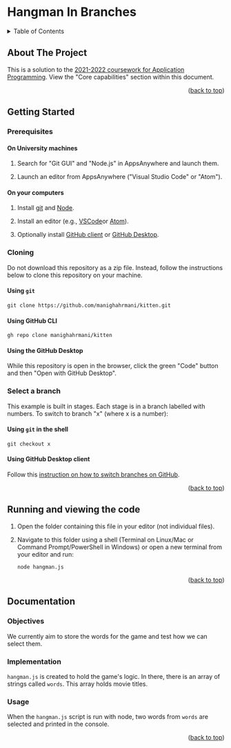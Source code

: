 # Hangman In Branches
<div id="top"></div>

<!-- TABLE OF CONTENTS -->
<details>
  <summary>Table of Contents</summary>
  <ol>
    <li>
      <a href="#about-the-project">About The Project</a>
    </li>
    <li>
      <a href="#getting-started">Getting Started</a>
      <ul>
        <li>
          <a href="#prerequisites">Prerequisites</a>
          <ul>
            <li><a href="#on-university-machines">On University machines</a></li>
            <li><a href="#on-your-computers">On your computers</a></li>
          </ul>
        </li>
        <li>
          <a href="#cloning">Cloning</a>
          <ul>
            <li><a href="#using-git">Using git</a></li>
            <li><a href="#using-github-cli">Using GitHub CLI</a></li>
            <li><a href="#using-github-desktop-client">Using GitHub Desktop</a></li>
          </ul>
        </li>
      </ul>
    </li>
    <li><a href="#running-and-viewing-the-code">Running and viewing the code</a></li>
    <li>
      <a href="#documentation">Documentation</a>
      <ul>
        <li><a href="#objectives">Objectives</a></li>
        <li><a href="#implementation">Implementation</a></li>
        <li><a href="#usage">Usage</a></li>
      </ul>
    </li>
  </ol>
</details>

<!-- ABOUT THE PROJECT -->
## About The Project

This is a solution to the [2021-2022 coursework for Application Programming](https://docs.google.com/document/d/1cF3u2ldutHaBAzFOEsnVwfKrnPTylOrn-hAGFSDWca8/edit?usp). View the "Core capabilities" section within this document.

<p align="right">(<a href="#top">back to top</a>)</p>


<!-- GETTING STARTED -->
## Getting Started

### Prerequisites

#### On University machines 
  
  1. Search for "Git GUI" and "Node.js" in AppsAnywhere and launch them.
  
  1. Launch an editor from AppsAnywhere ("Visual Studio Code" or "Atom").

#### On your computers
  
  1. Install [git](https://git-scm.com/book/en/v2/Getting-Started-Installing-Git) and [Node](https://nodejs.org/en/download/).

  1. Install an editor (e.g., [VSCode](https://code.visualstudio.com)or [Atom](https://atom.io)).
  
  1. Optionally install [GitHub client](https://github.com/cli/cli) or [GitHub Desktop](https://desktop.github.com).

### Cloning

Do not download this repository as a zip file. 
Instead, follow the instructions below to clone this repository on your machine.

#### Using `git`

  ```shell
  git clone https://github.com/manighahrmani/kitten.git
  ```

#### Using GitHub CLI

  ```shell
  gh repo clone manighahrmani/kitten
  ```

#### Using the GitHub Desktop

  While this repository is open in the browser, click the green "Code" button and then "Open with GitHub Desktop".

### Select a branch
This example is built in stages. Each stage is in a branch labelled with numbers. 
To switch to branch "x" (where x is a number):

#### Using `git` in the shell

  ```shell
  git checkout x
  ```

#### Using GitHub Desktop client 
Follow this [instruction on how to switch branches on GitHub](https://docs.github.com/en/desktop/contributing-and-collaborating-using-github-desktop/making-changes-in-a-branch/managing-branches#switching-between-branches).

<p align="right">(<a href="#top">back to top</a>)</p>

<!-- Running and viewing the code -->
## Running and viewing the code

1. Open the folder containing this file in your editor (not individual files).

1. Navigate to this folder using a shell (Terminal on Linux/Mac or Command Prompt/PowerShell in Windows) or open a new terminal from your editor and run:

    ```shell
    node hangman.js
    ```
<p align="right">(<a href="#top">back to top</a>)</p>

<!-- Documentation -->
## Documentation

### Objectives

We currently aim to store the words for the game and test how we can select them.

### Implementation

`hangman.js` is created to hold the game's logic. In there, there is an array of strings called `words`. 
This array holds movie titles.

### Usage

When the `hangman.js` script is run with node, two words from `words` are selected and printed in the console.

<p align="right">(<a href="#top">back to top</a>)</p>